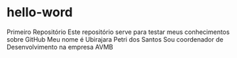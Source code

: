 # hello-word
Primeiro Repositório
Este repositório serve para testar meus conhecimentos sobre GitHub
Meu nome é Ubirajara Petri dos Santos
Sou coordenador de Desenvolvimento na empresa AVMB
